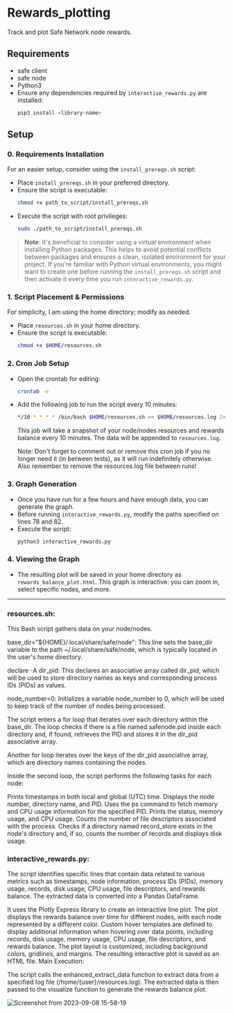 # Rewards_plotting

Track and plot Safe Network node rewards.

## Requirements

- safe client
- safe node
- Python3
- Ensure any dependencies required by `interactive_rewards.py` are installed:
  ```bash
  pip3 install <library-name>
  ```
## Setup

### 0. Requirements Installation
For an easier setup, consider using the `install_prereqs.sh` script:

- Place `install_prereqs.sh` in your preferred directory.
- Ensure the script is executable:
  ```bash
  chmod +x path_to_script/install_prereqs.sh
  ```
- Execute the script with root privileges:
  ```bash
  sudo ./path_to_script/install_prereqs.sh
  ```

> **Note**: It's beneficial to consider using a virtual environment when installing Python packages. This helps to avoid potential conflicts between packages and ensures a clean, isolated environment for your project. If you're familiar with Python virtual environments, you might want to create one before running the `install_prereqs.sh` script and then activate it every time you run `interactive_rewards.py`.

### 1. Script Placement & Permissions
For simplicity, I am using the home directory; modify as needed.

- Place `resources.sh` in your home directory.
- Ensure the script is executable:
  ```bash
  chmod +x $HOME/resources.sh
  ```

### 2. Cron Job Setup

- Open the crontab for editing:
  ```bash
  crontab -e
  ```
- Add the following job to run the script every 10 minutes:
  ```bash
  */10 * * * * /bin/bash $HOME/resources.sh >> $HOME/resources.log 2>&1
  ```
  This job will take a snapshot of your node/nodes resources and rewards balance every 10 minutes. The data will be appended to `resources.log`.

  Note: Don't forget to comment out or remove this cron job if you no longer need it (in between tests), as it will run indefinitely otherwise.
  Also remember to remove the resources.log file between runs!

### 3. Graph Generation
- Once you have run for a few hours and have enough data, you can generate the graph.
- Before running `interactive_rewards.py`, modify the paths specified on lines 78 and 82.
- Execute the script:
  ```bash
  python3 interactive_rewards.py
  ```

### 4. Viewing the Graph

- The resulting plot will be saved in your home directory as `rewards_balance_plot.html`. This graph is interactive: you can zoom in, select specific nodes, and more.


---


### resources.sh:

This Bash script gathers data on your node/nodes.

base_dir="${HOME}/.local/share/safe/node": This line sets the base_dir variable to the path ~/.local/share/safe/node, which is typically 
located in the user's home directory.

declare -A dir_pid: This declares an associative array called dir_pid, which will be used to store directory names as keys and corresponding 
process IDs (PIDs) as values.

node_number=0: Initializes a variable node_number to 0, which will be used to keep track of the number of nodes being processed.

The script enters a for loop that iterates over each directory within the base_dir. 
The loop checks if there is a file named safenode.pid inside each directory and, if found, retrieves the PID and stores it in the dir_pid associative array.

Another for loop iterates over the keys of the dir_pid associative array, which are directory names containing the nodes.

Inside the second loop, the script performs the following tasks for each node:

Prints timestamps in both local and global (UTC) time.
Displays the node number, directory name, and PID.
Uses the ps command to fetch memory and CPU usage information for the specified PID.
Prints the status, memory usage, and CPU usage.
Counts the number of file descriptors associated with the process.
Checks if a directory named record_store exists in the node's directory and, if so, counts the number of records and displays disk usage.

### interactive_rewards.py:

The script identifies specific lines that contain data related to various metrics such as timestamps, 
node information, process IDs (PIDs), memory usage, records, disk usage, CPU usage, file descriptors, and rewards balance.
The extracted data is converted into a Pandas DataFrame.

It uses the Plotly Express library to create an interactive line plot.
The plot displays the rewards balance over time for different nodes, with each node represented by a different color.
Custom hover templates are defined to display additional information when hovering over data points, including records, disk usage, memory usage, CPU usage, file descriptors, and rewards balance.
The plot layout is customized, including background colors, gridlines, and margins.
The resulting interactive plot is saved as an HTML file.
Main Execution:

The script calls the enhanced_extract_data function to extract data from a specified log file (/home/{user}/resources.log).
The extracted data is then passed to the visualize function to generate the rewards balance plot.

![Screenshot from 2023-09-08 15-58-19](https://github.com/javages/Rewards_plotting/assets/59794857/7391838c-7f63-4dfb-bddb-87174d0baa42)
